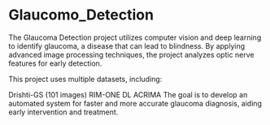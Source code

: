 # Glaucomo_Detection
The Glaucoma Detection project utilizes computer vision and deep learning to identify glaucoma, a disease that can lead to blindness. By applying advanced image processing techniques, the project analyzes optic nerve features for early detection.

This project uses multiple datasets, including:

Drishti-GS (101 images)
RIM-ONE DL
ACRIMA
The goal is to develop an automated system for faster and more accurate glaucoma diagnosis, aiding early intervention and treatment.

